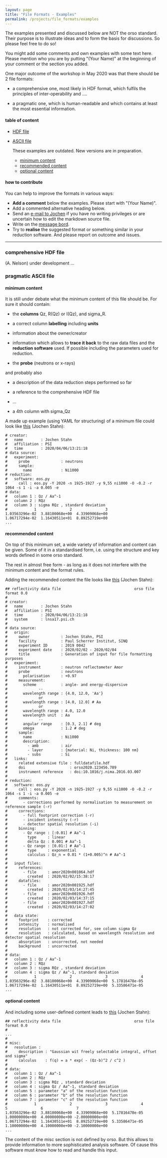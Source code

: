 ```yaml
---
layout: page
title: "File Formats - Examples"
permalink: /projects/file_formats/examples
---
```


The examples presented and discussed below are NOT the orso standard.
Their purpose is to illustrate ideas and to form the basis for
discussions. So please feel free to do so!

You might add some comments and own examples with some text here.
Please mention who you are by putting "(Your Name)" at the beginning
of your comment or the section you added.

One major outcome of the workshop in May 2020 was that there should be
2 file formats:

- a comprehensive one, most likely in HDF format, which
  fulfils the principles of inter-operability and ....

- a pragmatic one, which is human-readable and which contains at
  least the most essential information.

#### table of content

- [HDF file](#comprehensive-hdf-file)
- [ASCII file](#pragmatic-ascii-file)

  These examples are outdated. New versions are in preparation.
  
  - [minimum content](#minimum-content)
  - [recommended content](#recommended-content)
  - [optional content](#optional-content)

#### how to contribute

You can help to improve the formats in various ways:
- **Add a comment** below the examples. Please start with "(Your Name)".
- Add a commented alternative heading below.
- Send an [e-mail to Jochen](mailto:jochen.stahn@psi.ch)
  if you have no writing privileges or are uncertain how to edit the
  markdown source file.
- Write on the [message bord](https://gitter.im/reflectivity/file_formats).
- Try to **realise** the suggested format or something similar in your
  reduction software. And please report on outcome and issues.

---

<a name="comprehensive-hdf-file"></a>

### comprehensive HDF file

(A. Nelson) under development ...

<a name="pragmatic-ascii-file"></a>

### pragmatic ASCII file

<a name="minimum-content"></a>

#### minimum content

It is still under debate what the minimum content of this file should be.
For sure it should contain:

- the **columns** Qz, R(Qz) or I(Qz), and sigma\_R.

- a correct column **labelling** including **units**

- information about the owner/creator

- information which allows to **trace it back** to the raw data files and
  the **reduction software** used. If possible including the parameters
  used for reduction.

- the **probe** (neutrons or x-rays)

and probably also

- a description of the data reduction steps performed so far

- a reference to the comprehensive HDF file

- ...

- a 4th column with sigma\_Qz

A made up example (using YAML for structuring) of a minimum file could look like
[this](pragmatic-minimum.txt) (Jochen Stahn):

    # creator:
    #   name        : Jochen Stahn
    #   affiliation : PSI
    #   time        : 2020/04/06/13:21:18
    # data source:
    #   experiment:
    #     probe              : neutrons
    #     sample:
    #       name             : Ni1000
    # reduction:
    #   software: eos.py
    #     call : eos.py -Y 2020 -n 1925-1927 -y 9,55 ni1000 -O -0.2 -r 1064 -s 1 -i -a 0.005 -e
    # data:
    #   column 1 : Qz / Aa^-1
    #   column 2 : RQz
    #   column 3 : sigma RQz , standard deviation
    #            1               2               3
    1.03563296e-02  3.88100068e+00  4.33909068e+00
    1.06717294e-02  1.16430511e+01  8.89252719e+00
    ...

<a name="recommended-content"></a>

#### recommended content

On top of this minimum set, a wide variety of information and content
can be given. Some of it in a standardised form, i.e. using the structure and
key words defined in some orso standard.

The rest in almost free form - as long as it does not interfere with the
minimum content and the format rules.

Adding the recommended content the file looks like
[this](./pragmatic-recommended.txt) (Jochen Stahn):

    ## reflectivity data file                                 orso file format 0.0
    #
    # creator:
    #   name        : Jochen Stahn
    #   affiliation : PSI
    #   time        : 2020/04/06/13:21:18
    #   system      : lnsa17.psi.ch
    #
    # data source:
    #   origin:
    #     owner              : Jochen Stahn, PSI
    #     facility           : Paul Scherrer Institut, SINQ
    #     experiment ID      : 2019 0042
    #     experiment date    : 2020/02/02 - 2020/02/04
    #     title              : Generation of input for file formatting purposes
    #   experiment:
    #     instrument         : neutron reflectometer Amor
    #     probe              : neutrons
    #       polarisation     : +0.97
    #     measurement:
    #       scheme           : angle- and energy-dispersive
    #              --
    #       wavelength range : {4.0, 12.0, 'Aa'}
    #              or
    #       wavelength range : [4.0, 12.0] # Aa
    #              or
    #       wavelength range : 4.0, 12.0
    #       wavelength unit  : Aa
    #              --
    #       angular range    : [0.3, 2.1] # deg
    #       omega            : 1.2 # deg
    #     sample:
    #       name             : Ni1000
    #       description:
    #         - amb          : air
    #         - layer        : {material: Ni, thickness: 100 nm}
    #         - subs         : Si
    #   links:
    #     related extensive file : fulldatafile.hdf
    #     doi                    : orso2020.123456.789
    #     instrument reference   : doi:10.1016/j.nima.2016.03.007
    #
    # reduction:
    #   software: eos.py
    #     call : eos.py -Y 2020 -n 1925-1927 -y 9,55 ni1000 -O -0.2 -r 1064 -s 1 -i -a 0.005 -e
    #     comments:
    #       - corrections performed by normalisation to measurement on reference sample (-r)
    #     corrections:
    #       - full footprint correction (-r)
    #       - incident intensity (-r)
    #       - detector spatial resolution (-i)
    #     binning:
    #       - Qz range : [:0.01] # Aa^-1
    #         type     : linear
    #         delta Qz : 0.001 # Aa^-1
    #       - Qz range : [0.01:] # Aa^-1
    #         type     : exponential
    #         calculus : Qz_n = 0.01 * (1+0.005)^n # Aa^-1
    #
    #   input files:
    #     references:
    #       - file     : amor2020n001064.hdf
    #         created  : 2020/02/02/15:38:17
    #     datafiles:
    #       - file     : amor2020n001925.hdf
    #         created  : 2020/02/03/14:27:45
    #       - file     : amor2020n001926.hdf
    #         created  : 2020/02/03/14:37:15
    #       - file     : amor2020n001927.hdf
    #         created  : 2020/02/03/14:27:02
    #
    #   data state:
    #     footprint    : corrected
    #     intensity    : normalised
    #     resolution   : not corrected for, see column sigma Qz
    #     resolution   : calculated, based on wavelength resolution and detector spatial resolution
    #     absorption   : uncorrected, not needed
    #     background   : uncorrected
    #
    # data:
    #   column 1 : Qz / Aa^-1
    #   column 2 : RQz
    #   column 3 : sigma RQz , standard deviation
    #   column 4 : sigma Qz / Aa^-1, standard deviation
    #            1               2               3               4
    1.03563296e-02  3.88100068e+00  4.33909068e+00  5.17816478e-05
    1.06717294e-02  1.16430511e+01  8.89252719e+00  5.33586471e-05
    ...

<a name="optional-content"></a>

#### optional content

And including some user-defined content leads to
[this](./pragmatic-options.txt) (Jochen Stahn):

    ## reflectivity data file                                 orso file format 0.0
    #
    ...
    #
    # misc:
    #   resolution :
    #     description : "Gaussian wit freely selectable integral, offset and sigma"
    #     calculus    : f(q) = a * exp( - (Qz-b)^2 / c^2 )
    #
    # data:
    #   column 1 : Qz / Aa^-1
    #   column 2 : RQz
    #   column 3 : sigma RQz , standard deviation
    #   column 4 : sigma Qz / Aa^-1, standard deviation
    #   column 5 : parameter "a" of the resolution function
    #   column 6 : parameter "b" of the resolution function
    #   column 7 : parameter "c" of the resolution function
    #            1               2               3               4               5               6               7
    1.03563296e-02  3.88100068e+00  4.33909068e+00  5.17816478e-05  1.00000000e+00  4.00000000e+00 -2.00000000e+00
    1.06717294e-02  1.16430511e+01  8.89252719e+00  5.33586471e-05  1.10000000e+00  4.10000000e+00 -2.10000000e+00
    ...

The content of the misc section is not defined by orso. But this allows
to provide information to more sophisticated analysis software. Of cause
this software must *know* how to read and handle this input.
